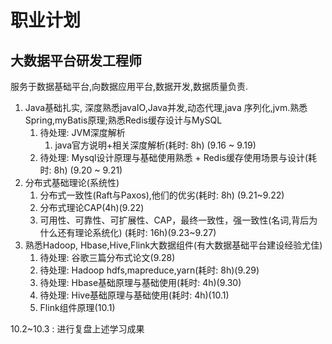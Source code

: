 # 职业计划

## 大数据平台研发工程师

服务于数据基础平台,向数据应用平台,数据开发,数据质量负责.

1. Java基础扎实, 深度熟悉javaIO,Java并发,动态代理,java 序列化,jvm.熟悉Spring,myBatis原理;熟悉Redis缓存设计与MySQL
   1. 待处理: JVM深度解析
      1. java官方说明+相关深度解析(耗时: 8h) (9.16 ~ 9.19)
   2. 待处理: Mysql设计原理与基础使用熟悉 + Redis缓存使用场景与设计(耗时: 8h) (9.20 ~ 9.21)
2. 分布式基础理论(系统性)
   1. 分布式一致性(Raft与Paxos),他们的优劣(耗时: 8h) (9.21~9.22)
   2. 分布式理论CAP(4h)(9.22)
   3. 可用性、可靠性、可扩展性、CAP，最终一致性，强一致性(名词,背后为什么还有理论系统化) (耗时: 16h)(9.23~9.27)
3. 熟悉Hadoop, Hbase,Hive,Flink大数据组件(有大数据基础平台建设经验尤佳)
   1. 待处理: 谷歌三篇分布式论文(9.28)
   2. 待处理: Hadoop hdfs,mapreduce,yarn(耗时: 8h)(9.29)
   3. 待处理: Hbase基础原理与基础使用(耗时: 4h)(9.30)
   4. 待处理: Hive基础原理与基础使用(耗时: 4h)(10.1)
   5. Flink组件原理(10.1)

10.2~10.3 : 进行复盘上述学习成果
